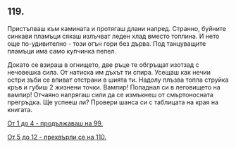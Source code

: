 ## 119.

Пристъпваш към камината и протягаш длани напред. Странно,
буйните синкави пламъци сякаш излъчват леден хлад вместо топлина.
И нето още по-удивително - този огън гори без дърва. Под
танцуващите пламъци има само купчинка пепел.

Докато се взираш в огнището, две ръце те обгръщат изотзад с
нечовешка сила. От натиска им дъхът ти спира. Усещаш как нечии
остри зъби се впиват отстрани в шията ти. Надолу плъзва топла
струйка кръв и губиш 2 жизнени точки. Вампир! Попаднал си в
леговището на вампир! Отчаяно напрягаш сили да се измъкнеш от
смъртоносната прегръдка. Ще успееш ли? Провери шанса си с
таблицата на края на книгата.

[От 1 до 4 - продължаваш на 99.](./99)

[От 5 до 12 - прехвърли се на 110.](./110)
